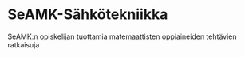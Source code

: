 SeAMK-Sähkötekniikka
===================

SeAMK:n opiskelijan tuottamia matemaattisten oppiaineiden tehtävien ratkaisuja
